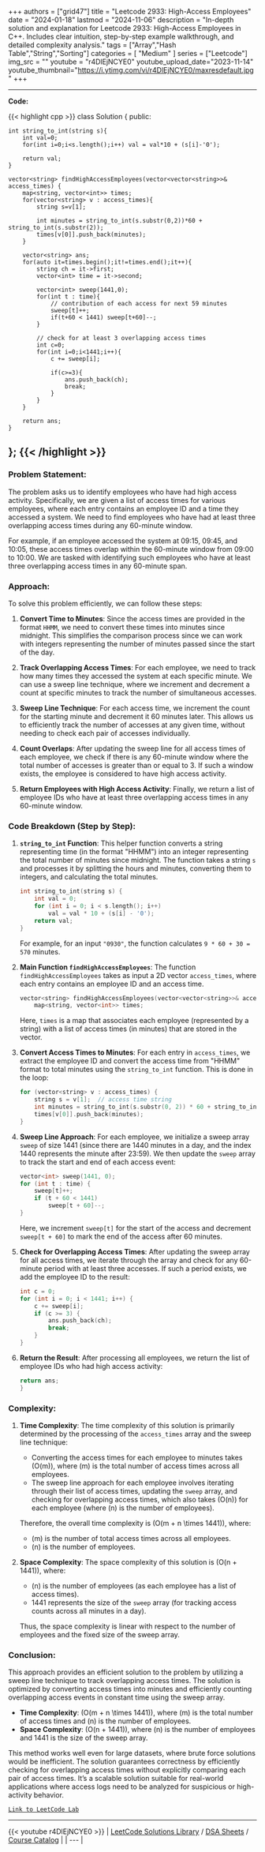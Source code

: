 
+++
authors = ["grid47"]
title = "Leetcode 2933: High-Access Employees"
date = "2024-01-18"
lastmod = "2024-11-06"
description = "In-depth solution and explanation for Leetcode 2933: High-Access Employees in C++. Includes clear intuition, step-by-step example walkthrough, and detailed complexity analysis."
tags = ["Array","Hash Table","String","Sorting"]
categories = [
    "Medium"
]
series = ["Leetcode"]
img_src = ""
youtube = "r4DlEjNCYE0"
youtube_upload_date="2023-11-14"
youtube_thumbnail="https://i.ytimg.com/vi/r4DlEjNCYE0/maxresdefault.jpg"
+++



---
**Code:**

{{< highlight cpp >}}
class Solution {
public:
    
    int string_to_int(string s){
        int val=0;
        for(int i=0;i<s.length();i++) val = val*10 + (s[i]-'0');
        
        return val;
    }
    
    vector<string> findHighAccessEmployees(vector<vector<string>>& access_times) {
		map<string, vector<int>> times;
        for(vector<string> v : access_times){
            string s=v[1];
            
            int minutes = string_to_int(s.substr(0,2))*60 + string_to_int(s.substr(2));
            times[v[0]].push_back(minutes);
        }
        
        vector<string> ans;
        for(auto it=times.begin();it!=times.end();it++){
            string ch = it->first;
            vector<int> time = it->second;
            
            vector<int> sweep(1441,0);
            for(int t : time){
				// contribution of each access for next 59 minutes
                sweep[t]++;
                if(t+60 < 1441) sweep[t+60]--;
            }
            
			// check for at least 3 overlapping access times
            int c=0;
            for(int i=0;i<1441;i++){
                c += sweep[i];
                
                if(c>=3){
                    ans.push_back(ch);
                    break;
                }
            }
        }
        
        return ans;
    }
};
{{< /highlight >}}
---

### Problem Statement:
The problem asks us to identify employees who have had high access activity. Specifically, we are given a list of access times for various employees, where each entry contains an employee ID and a time they accessed a system. We need to find employees who have had at least three overlapping access times during any 60-minute window.

For example, if an employee accessed the system at 09:15, 09:45, and 10:05, these access times overlap within the 60-minute window from 09:00 to 10:00. We are tasked with identifying such employees who have at least three overlapping access times in any 60-minute span.

### Approach:
To solve this problem efficiently, we can follow these steps:

1. **Convert Time to Minutes**: Since the access times are provided in the format `HHMM`, we need to convert these times into minutes since midnight. This simplifies the comparison process since we can work with integers representing the number of minutes passed since the start of the day.

2. **Track Overlapping Access Times**: For each employee, we need to track how many times they accessed the system at each specific minute. We can use a sweep line technique, where we increment and decrement a count at specific minutes to track the number of simultaneous accesses.

3. **Sweep Line Technique**: For each access time, we increment the count for the starting minute and decrement it 60 minutes later. This allows us to efficiently track the number of accesses at any given time, without needing to check each pair of accesses individually.

4. **Count Overlaps**: After updating the sweep line for all access times of each employee, we check if there is any 60-minute window where the total number of accesses is greater than or equal to 3. If such a window exists, the employee is considered to have high access activity.

5. **Return Employees with High Access Activity**: Finally, we return a list of employee IDs who have at least three overlapping access times in any 60-minute window.

### Code Breakdown (Step by Step):

1. **`string_to_int` Function**:
   This helper function converts a string representing time (in the format "HHMM") into an integer representing the total number of minutes since midnight. The function takes a string `s` and processes it by splitting the hours and minutes, converting them to integers, and calculating the total minutes.

   ```cpp
   int string_to_int(string s) {
       int val = 0;
       for (int i = 0; i < s.length(); i++) 
           val = val * 10 + (s[i] - '0');
       return val;
   }
   ```

   For example, for an input `"0930"`, the function calculates `9 * 60 + 30 = 570` minutes.

2. **Main Function `findHighAccessEmployees`**:
   The function `findHighAccessEmployees` takes as input a 2D vector `access_times`, where each entry contains an employee ID and an access time.

   ```cpp
   vector<string> findHighAccessEmployees(vector<vector<string>>& access_times) {
       map<string, vector<int>> times;
   ```

   Here, `times` is a map that associates each employee (represented by a string) with a list of access times (in minutes) that are stored in the vector.

3. **Convert Access Times to Minutes**:
   For each entry in `access_times`, we extract the employee ID and convert the access time from "HHMM" format to total minutes using the `string_to_int` function. This is done in the loop:

   ```cpp
   for (vector<string> v : access_times) {
       string s = v[1];  // access time string
       int minutes = string_to_int(s.substr(0, 2)) * 60 + string_to_int(s.substr(2));
       times[v[0]].push_back(minutes);
   }
   ```

4. **Sweep Line Approach**:
   For each employee, we initialize a sweep array `sweep` of size 1441 (since there are 1440 minutes in a day, and the index 1440 represents the minute after 23:59). We then update the `sweep` array to track the start and end of each access event:

   ```cpp
   vector<int> sweep(1441, 0);
   for (int t : time) {
       sweep[t]++;
       if (t + 60 < 1441) 
           sweep[t + 60]--;
   }
   ```

   Here, we increment `sweep[t]` for the start of the access and decrement `sweep[t + 60]` to mark the end of the access after 60 minutes.

5. **Check for Overlapping Access Times**:
   After updating the sweep array for all access times, we iterate through the array and check for any 60-minute period with at least three accesses. If such a period exists, we add the employee ID to the result:

   ```cpp
   int c = 0;
   for (int i = 0; i < 1441; i++) {
       c += sweep[i];
       if (c >= 3) {
           ans.push_back(ch);
           break;
       }
   }
   ```

6. **Return the Result**:
   After processing all employees, we return the list of employee IDs who had high access activity:

   ```cpp
   return ans;
   }
   ```

### Complexity:

1. **Time Complexity**:
   The time complexity of this solution is primarily determined by the processing of the `access_times` array and the sweep line technique:
   - Converting the access times for each employee to minutes takes \(O(m)\), where \(m\) is the total number of access times across all employees.
   - The sweep line approach for each employee involves iterating through their list of access times, updating the `sweep` array, and checking for overlapping access times, which also takes \(O(n)\) for each employee (where \(n\) is the number of employees).
   
   Therefore, the overall time complexity is \(O(m + n \times 1441)\), where:
   - \(m\) is the number of total access times across all employees.
   - \(n\) is the number of employees.

2. **Space Complexity**:
   The space complexity of this solution is \(O(n + 1441)\), where:
   - \(n\) is the number of employees (as each employee has a list of access times).
   - 1441 represents the size of the `sweep` array (for tracking access counts across all minutes in a day).

   Thus, the space complexity is linear with respect to the number of employees and the fixed size of the sweep array.

### Conclusion:
This approach provides an efficient solution to the problem by utilizing a sweep line technique to track overlapping access times. The solution is optimized by converting access times into minutes and efficiently counting overlapping access events in constant time using the sweep array.

- **Time Complexity**: \(O(m + n \times 1441)\), where \(m\) is the total number of access times and \(n\) is the number of employees.
- **Space Complexity**: \(O(n + 1441)\), where \(n\) is the number of employees and 1441 is the size of the sweep array.

This method works well even for large datasets, where brute force solutions would be inefficient. The solution guarantees correctness by efficiently checking for overlapping access times without explicitly comparing each pair of access times. It’s a scalable solution suitable for real-world applications where access logs need to be analyzed for suspicious or high-activity behavior.

[`Link to LeetCode Lab`](https://leetcode.com/problems/high-access-employees/description/)

---
{{< youtube r4DlEjNCYE0 >}}
| [LeetCode Solutions Library](https://grid47.xyz/leetcode/) / [DSA Sheets](https://grid47.xyz/sheets/) / [Course Catalog](https://grid47.xyz/courses/) |
| --- |
